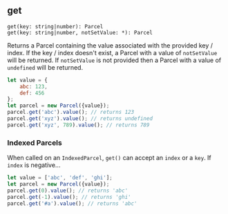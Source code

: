 ## get

```
get(key: string|number): Parcel
get(key: string|number, notSetValue: *): Parcel
```

Returns a Parcel containing the value associated with the provided key / index.
If the key / index doesn't exist, a Parcel with a value of `notSetValue` will be returned. If `notSetValue` is not provided then a Parcel with a value of 
 `undefined` will be returned.
 
```js
let value = {
    abc: 123,
    def: 456
};
let parcel = new Parcel({value});
parcel.get('abc').value(); // returns 123
parcel.get('xyz').value(); // returns undefined
parcel.get('xyz', 789).value(); // returns 789
```

### Indexed Parcels

When called on an `IndexedParcel`, `get()` can accept an `index` or a `key`. If `index` is negative...

```js
let value = ['abc', 'def', 'ghi'];
let parcel = new Parcel({value});
parcel.get(0).value(); // returns 'abc'
parcel.get(-1).value(); // returns 'ghi'
parcel.get('#a').value(); // returns 'abc'
```

